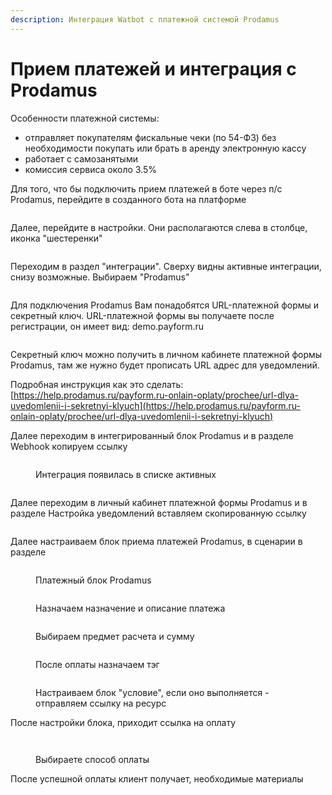 ```yaml
---
description: Интеграция Watbot c платежной системой Prodamus
---
```


# Прием платежей и интеграция с Prodamus

Особенности платежной системы:

* отправляет покупателям фискальные чеки (по 54-ФЗ) без необходимости покупать или брать в аренду электронную кассу
* работает с самозанятыми
* комиссия сервиса около 3.5%

Для того, что бы подключить прием платежей в боте через п/с Prodamus, перейдите в созданного бота на платформе

<figure><img src="../../../../.gitbook/assets/image (21).png" alt=""><figcaption></figcaption></figure>

Далее, перейдите в настройки. Они располагаются слева в столбце, иконка "шестеренки"

<figure><img src="../../../../.gitbook/assets/image (22).png" alt=""><figcaption></figcaption></figure>

Переходим в раздел "интеграции". Сверху видны активные интеграции, снизу возможные. Выбираем "Prodamus"

<figure><img src="../../../../.gitbook/assets/image (24).png" alt=""><figcaption></figcaption></figure>

Для подключения Prodamus Вам понадобятся URL-платежной формы и секретный ключ. URL-платежной формы вы получаете после регистрации, он имеет вид: demo.payform.ru

<figure><img src="../../../../.gitbook/assets/image (25).png" alt=""><figcaption></figcaption></figure>

Секретный ключ можно получить в личном кабинете платежной формы Prodamus, там же нужно будет прописать URL адрес для уведомлений.

Подробная инструкция как это сделать: [https://help.prodamus.ru/payform.ru-onlain-oplaty/prochee/url-dlya-uvedomlenii-i-sekretnyi-klyuch](https://help.prodamus.ru/payform.ru-onlain-oplaty/prochee/url-dlya-uvedomlenii-i-sekretnyi-klyuch)

Далее переходим в интегрированный блок Prodamus и в разделе Webhook копируем ссылку

<figure><img src="../../../../.gitbook/assets/image (26).png" alt=""><figcaption><p>Интеграция появилась в списке активных</p></figcaption></figure>

<figure><img src="../../../../.gitbook/assets/image (28).png" alt=""><figcaption></figcaption></figure>

Далее переходим в личный кабинет платежной формы Prodamus и в разделе Настройка уведомлений вставляем скопированную ссылку

<figure><img src="../../../../.gitbook/assets/image (29).png" alt=""><figcaption></figcaption></figure>

Далее настраиваем блок приема платежей Prodamus, в сценарии в разделе&#x20;

<figure><img src="../../../../.gitbook/assets/image (30).png" alt=""><figcaption><p>Платежный блок Prodamus</p></figcaption></figure>

<figure><img src="../../../../.gitbook/assets/image (31).png" alt=""><figcaption><p>Назначаем назначение и описание платежа</p></figcaption></figure>

<figure><img src="../../../../.gitbook/assets/image (32).png" alt=""><figcaption><p>Выбираем предмет расчета и сумму</p></figcaption></figure>

<figure><img src="../../../../.gitbook/assets/image (33).png" alt=""><figcaption><p>После оплаты назначаем тэг</p></figcaption></figure>

<figure><img src="../../../../.gitbook/assets/image (34).png" alt=""><figcaption><p>Настраиваем блок "условие", если оно выполняется - отправляем ссылку на ресурс</p></figcaption></figure>

После настройки блока, приходит ссылка на оплату

<figure><img src="../../../../.gitbook/assets/image (35).png" alt=""><figcaption></figcaption></figure>

<figure><img src="../../../../.gitbook/assets/image (36).png" alt=""><figcaption><p>Выбираете способ оплаты</p></figcaption></figure>

После успешной оплаты клиент получает, необходимые материалы
